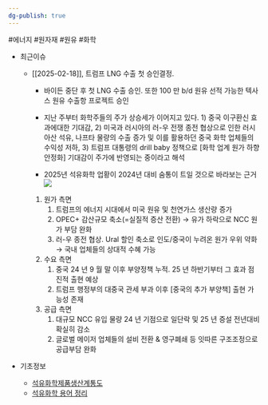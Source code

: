 ```yaml
---
dg-publish: true
---
```

#에너지 #원자재 #원유 #화학

- 최근이슈
	- [[2025-02-18]], 트럼프 LNG 수출 첫 승인결정.
		- 바이든 중단 후 첫 LNG 수출 승인. 또한 100 만 b/d 원유 선적 가능한 텍사스 원유 수출항 프로젝트 승인
		- 지난 주부터 화학주들의 주가 상승세가 이어지고 있다. 1) 중국 이구환신 효과에대한 기대감, 2) 미국과 러시아의 러-우 전쟁 종전 협상으로 인한 러시아산 석유, 나프타 물량의 수출 증가 및 이를 활용하던 중국 화학 업체들의 수익성 저하, 3) 트럼프 대통령의 drill baby 정책으로 [화학 업계 원가 하향 안정화] 기대감이 주가에 반영되는 중이라고 해석
		  
		- 2025년 석유화학 업황이 2024년 대비 숨통이 트일 것으로 바라보는 근거 ![](Pasted%20image%2020250221164126.png)
		  
		 1) 원가 측면
			 1) 트럼프의 에너지 시대에서 미국 원유 및 천연가스 생산량 증가
			 2) OPEC+ 감산규모 축소(=실질적 증산 전환) → 유가 하락으로 NCC 원가 부담 완화
			 3) 러-우 종전 협상. Ural 할인 축소로 인도/중국이 누려온 원가 우위 약화 → 국내 업체들의 상대적 수혜 가능
		 2) 수요 측면
			 1) 중국 24 년 9 월 말 이후 부양정책 누적. 25 년 하반기부터 그 효과 점진적 출현 예상
			 2) 트럼프 행정부의 대중국 관세 부과 이후 [중국의 추가 부양책] 출현 가능성 존재
		 3) 공급 측면
			 1) 대규모 NCC 유입 물량 24 년 기점으로 일단락 및 25 년 증설 전년대비 확실히 감소
			 2) 글로벌 메이저 업체들의 설비 전환 & 영구폐쇄 등 잇따른 구조조정으로 공급부담 완화


- 기초정보
	- [석유화학제품생산계통도](9.3_당분간,%20미국%20에틸렌%20물량%20아시아로%20유입%20못해!.pdf#page=7&selection=11,0,11,11&color=yellow)
	- [석유화학 용어 정리](9.3_당분간,%20미국%20에틸렌%20물량%20아시아로%20유입%20못해!.pdf#page=8&selection=12,1,15,2&color=yellow)
